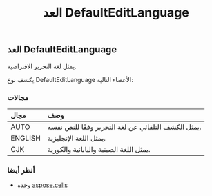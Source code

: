 ﻿---
title: العد DefaultEditLanguage
second_title: Aspose.Cells for Python via .NET API المراجع
description:
type: docs
weight: 1950
url: /ar/python-net/aspose.cells/defaulteditlanguage/
is_root: false
---
##  العد DefaultEditLanguage
يمثل لغة التحرير الافتراضية.



يكشف نوع DefaultEditLanguage الأعضاء التالية:

###  مجالات
| مجال| وصف|
| :- | :- |
| AUTO |يمثل الكشف التلقائي عن لغة التحرير وفقًا للنص نفسه.|
| ENGLISH | يمثل اللغة الإنجليزية.|
| CJK | يمثل اللغة الصينية واليابانية والكورية.|



###  أنظر أيضا
* وحدة [aspose.cells](..)
